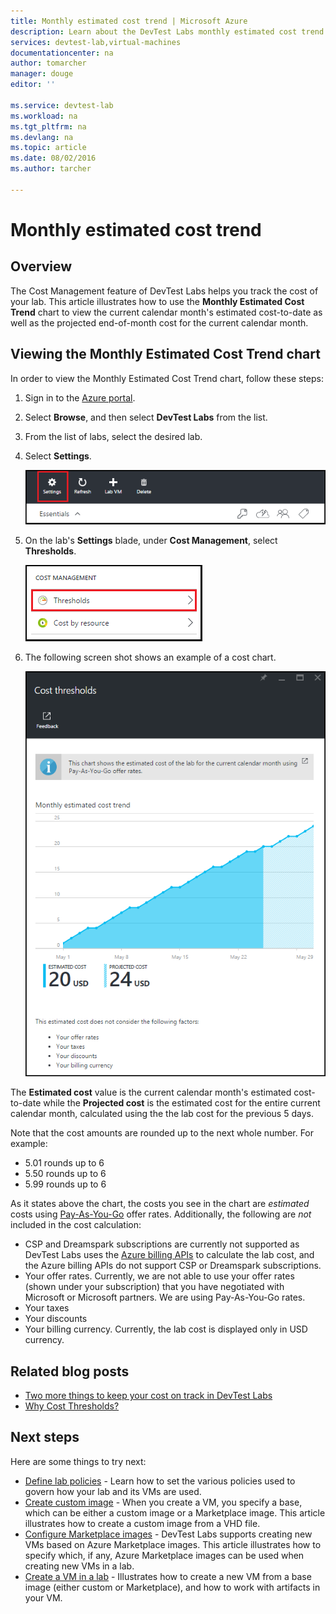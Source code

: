 ```yaml
---
title: Monthly estimated cost trend | Microsoft Azure
description: Learn about the DevTest Labs monthly estimated cost trend chart.
services: devtest-lab,virtual-machines
documentationcenter: na
author: tomarcher
manager: douge
editor: ''

ms.service: devtest-lab
ms.workload: na
ms.tgt_pltfrm: na
ms.devlang: na
ms.topic: article
ms.date: 08/02/2016
ms.author: tarcher

---
```

# Monthly estimated cost trend
## Overview
The Cost Management feature of DevTest Labs helps you track the cost of your lab. 
This article illustrates how to use the **Monthly Estimated Cost Trend** chart 
to view the current calendar month's estimated cost-to-date as well as the projected end-of-month cost for the current calendar month.

## Viewing the Monthly Estimated Cost Trend chart
In order to view the Monthly Estimated Cost Trend chart, follow these steps: 

1. Sign in to the [Azure portal](http://go.microsoft.com/fwlink/p/?LinkID=525040).
2. Select **Browse**, and then select **DevTest Labs** from the list.
3. From the list of labs, select the desired lab.   
4. Select **Settings**.
   
    ![Settings](./media/devtest-lab-configure-cost-management/lab-blade-settings.png)
5. On the lab's **Settings** blade, under **Cost Management**, select **Thresholds**.
   
    ![Menu](./media/devtest-lab-configure-cost-management/menu.png)
6. The following screen shot shows an example of a cost chart. 
   
    ![Cost chart](./media/devtest-lab-configure-cost-management/graph.png)

The **Estimated cost** value is the current calendar month's estimated cost-to-date while the **Projected cost** is the estimated cost for the entire current calendar month,
calculated using the the lab cost for the previous 5 days.

Note that the cost amounts are rounded up to the next whole number. For example: 

* 5.01 rounds up to 6 
* 5.50 rounds up to 6
* 5.99 rounds up to 6

As it states above the chart, the costs you see in the chart are *estimated* costs using [Pay-As-You-Go](https://azure.microsoft.com/offers/ms-azr-0003p/) offer rates.
Additionally, the following are *not* included in the cost calculation:

* CSP and Dreamspark subscriptions are currently not supported as DevTest Labs uses the [Azure billing APIs](../billing-usage-rate-card-overview.md) 
  to calculate the lab cost, and the Azure billing APIs do not support CSP or Dreamspark subscriptions.
* Your offer rates. Currently, we are not able to use your offer rates (shown under your subscription) that you have negotiated with Microsoft or Microsoft partners. We are using Pay-As-You-Go rates.
* Your taxes
* Your discounts
* Your billing currency. Currently, the lab cost is displayed only in USD currency.

## Related blog posts
* [Two more things to keep your cost on track in DevTest Labs](https://blogs.msdn.microsoft.com/devtestlab/2016/06/21/keep-your-cost-on-track/)
* [Why Cost Thresholds?](https://blogs.msdn.microsoft.com/devtestlab/2016/04/11/why-cost-thresholds/)

## Next steps
Here are some things to try next:

* [Define lab policies](devtest-lab-set-lab-policy.md) - Learn how to set the various policies used to govern how your lab and its VMs are used. 
* [Create custom image](devtest-lab-create-template.md) - When you create a VM, you specify a base, which can be either a custom image or a Marketplace image. This article illustrates
  how to create a custom image from a VHD file.
* [Configure Marketplace images](devtest-lab-configure-marketplace-images.md) - DevTest Labs supports creating new VMs based on Azure Marketplace images. This article
  illustrates how to specify which, if any, Azure Marketplace images can be used when creating new VMs in a lab.
* [Create a VM in a lab](devtest-lab-add-vm-with-artifacts.md) - Illustrates how to create a new VM from a base image (either custom or Marketplace), and how to work with
  artifacts in your VM.


